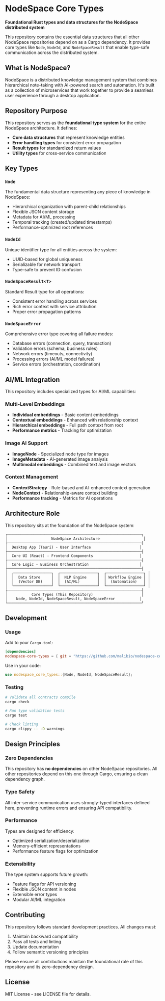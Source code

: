# NodeSpace Core Types

**Foundational Rust types and data structures for the NodeSpace distributed system**

This repository contains the essential data structures that all other NodeSpace repositories depend on as a Cargo dependency. It provides core types like `Node`, `NodeId`, and `NodeSpaceResult` that enable type-safe communication across the distributed system.

## What is NodeSpace?

NodeSpace is a distributed knowledge management system that combines hierarchical note-taking with AI-powered search and automation. It's built as a collection of microservices that work together to provide a seamless user experience through a desktop application.

## Repository Purpose

This repository serves as the **foundational type system** for the entire NodeSpace architecture. It defines:

- **Core data structures** that represent knowledge entities
- **Error handling types** for consistent error propagation
- **Result types** for standardized return values
- **Utility types** for cross-service communication

## Key Types

### `Node`
The fundamental data structure representing any piece of knowledge in NodeSpace:
- Hierarchical organization with parent-child relationships
- Flexible JSON content storage
- Metadata for AI/ML processing
- Temporal tracking (created/updated timestamps)
- Performance-optimized root references

### `NodeId`
Unique identifier type for all entities across the system:
- UUID-based for global uniqueness
- Serializable for network transport
- Type-safe to prevent ID confusion

### `NodeSpaceResult<T>`
Standard Result type for all operations:
- Consistent error handling across services
- Rich error context with service attribution
- Proper error propagation patterns

### `NodeSpaceError`
Comprehensive error type covering all failure modes:
- Database errors (connection, query, transaction)
- Validation errors (schema, business rules)
- Network errors (timeouts, connectivity)
- Processing errors (AI/ML model failures)
- Service errors (orchestration, coordination)

## AI/ML Integration

This repository includes specialized types for AI/ML capabilities:

### Multi-Level Embeddings
- **Individual embeddings** - Basic content embeddings
- **Contextual embeddings** - Enhanced with relationship context
- **Hierarchical embeddings** - Full path context from root
- **Performance metrics** - Tracking for optimization

### Image AI Support
- **ImageNode** - Specialized node type for images
- **ImageMetadata** - AI-generated image analysis
- **Multimodal embeddings** - Combined text and image vectors

### Context Management
- **ContextStrategy** - Rule-based and AI-enhanced context generation
- **NodeContext** - Relationship-aware context building
- **Performance tracking** - Metrics for AI operations

## Architecture Role

This repository sits at the foundation of the NodeSpace system:

```
┌─────────────────────────────────────────────────────────────┐
│                    NodeSpace Architecture                    │
├─────────────────────────────────────────────────────────────┤
│  Desktop App (Tauri) - User Interface                      │
├─────────────────────────────────────────────────────────────┤
│  Core UI (React) - Frontend Components                     │
├─────────────────────────────────────────────────────────────┤
│  Core Logic - Business Orchestration                       │
├─────────────────────────────────────────────────────────────┤
│  ┌─────────────────┐  ┌─────────────────┐  ┌─────────────────┐ │
│  │  Data Store     │  │  NLP Engine     │  │ Workflow Engine │ │
│  │  (Vector DB)    │  │  (AI/ML)        │  │  (Automation)   │ │
│  └─────────────────┘  └─────────────────┘  └─────────────────┘ │
├─────────────────────────────────────────────────────────────┤
│           Core Types (This Repository)                      │
│    Node, NodeId, NodeSpaceResult, NodeSpaceError           │
└─────────────────────────────────────────────────────────────┘
```

## Development

### Usage
Add to your `Cargo.toml`:
```toml
[dependencies]
nodespace-core-types = { git = "https://github.com/malibio/nodespace-core-types" }
```

Use in your code:
```rust
use nodespace_core_types::{Node, NodeId, NodeSpaceResult};
```

### Testing
```bash
# Validate all contracts compile
cargo check

# Run type validation tests
cargo test

# Check linting
cargo clippy -- -D warnings
```

## Design Principles

### Zero Dependencies
This repository has **no dependencies** on other NodeSpace repositories. All other repositories depend on this one through Cargo, ensuring a clean dependency graph.

### Type Safety
All inter-service communication uses strongly-typed interfaces defined here, preventing runtime errors and ensuring API compatibility.

### Performance
Types are designed for efficiency:
- Optimized serialization/deserialization
- Memory-efficient representations
- Performance feature flags for optimization

### Extensibility
The type system supports future growth:
- Feature flags for API versioning
- Flexible JSON content in nodes
- Extensible error types
- Modular AI/ML integration

## Contributing

This repository follows standard development practices. All changes must:
1. Maintain backward compatibility
2. Pass all tests and linting
3. Update documentation
4. Follow semantic versioning principles

Please ensure all contributions maintain the foundational role of this repository and its zero-dependency design.

## License

MIT License - see LICENSE file for details.